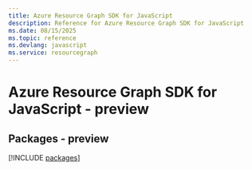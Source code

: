 ```yaml
---
title: Azure Resource Graph SDK for JavaScript
description: Reference for Azure Resource Graph SDK for JavaScript
ms.date: 08/15/2025
ms.topic: reference
ms.devlang: javascript
ms.service: resourcegraph
---
```

# Azure Resource Graph SDK for JavaScript - preview
## Packages - preview
[!INCLUDE [packages](resource-graph-index.md)]